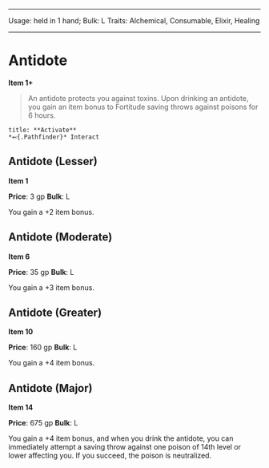 
---
Usage: held in 1 hand;
Bulk: L
Traits: Alchemical, Consumable, Elixir, Healing

---

# Antidote

**Item 1+**

> An antidote protects you against toxins. Upon drinking an antidote, you gain an item bonus to Fortitude saving throws against poisons for 6 hours.

```ad-embed-ability
title: **Activate**
*⬻{.Pathfinder}* Interact 
```

## Antidote (Lesser)

**Item 1**

**Price**: 3 gp
**Bulk**: L

You gain a +2 item bonus.

## Antidote (Moderate)

**Item 6**

**Price**: 35 gp
**Bulk**: L

You gain a +3 item bonus.

## Antidote (Greater)

**Item 10**

**Price**: 160 gp
**Bulk**: L

You gain a +4 item bonus.

## Antidote (Major)

**Item 14**

**Price**: 675 gp
**Bulk**: L

You gain a +4 item bonus, and when you drink the antidote, you can immediately attempt a saving throw against one poison of 14th level or lower affecting you. If you succeed, the poison is neutralized.
